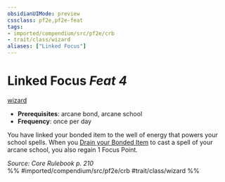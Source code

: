 ```yaml
---
obsidianUIMode: preview
cssclass: pf2e,pf2e-feat
tags:
- imported/compendium/src/pf2e/crb
- trait/class/wizard
aliases: ["Linked Focus"]
---
```

# Linked Focus  *Feat 4*  
[wizard](rules/traits/wizard.md)  

- **Prerequisites**: arcane bond, arcane school
- **Frequency**: once per day

You have linked your bonded item to the well of energy that powers your school spells. When you [Drain your Bonded Item](drain-bonded-item.md) to cast a spell of your arcane school, you also regain 1 Focus Point.

*Source: Core Rulebook p. 210*  
%% #imported/compendium/src/pf2e/crb #trait/class/wizard %%
